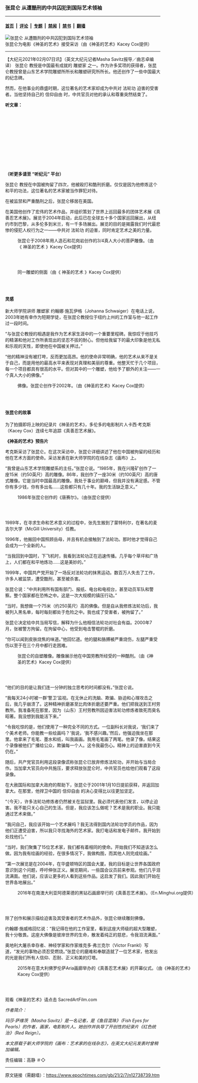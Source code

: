 ### 张昆仑 从遭酷刑的中共囚犯到国际艺术领袖

---

#### [首页](../../../..?n12738739) &nbsp;|&nbsp; [评论](../../../../../epoch-comment?n12738739) &nbsp;|&nbsp; [专题](../../../../../epoch-special?n12738739) &nbsp;|&nbsp; [禁闻](../../../../../epoch-news?n12738739) &nbsp;|&nbsp; [禁书](../../../../../books?n12738739) &nbsp;|&nbsp; [翻墙](https://github.com/gfw-breaker/nogfw/blob/master/README.md?n12738739)


<div><img alt="张昆仑 从遭酷刑的中共囚犯到国际艺术领袖" class="attachment-djy_600_400 size-djy_600_400 wp-post-image" src="https://i.epochtimes.com/assets/uploads/2021/02/1_6_Dr.-Zhang-Kunlun-in-Sacred-Art-600x400.jpg"/>
<div class="caption">
 张昆仑为电影《神圣的艺术》接受采访（由《神圣的艺术》Kacey Cox提供）
</div></div><hr/><div class="post_content" id="artbody" itemprop="articleBody">
 <!-- article content begin -->
 <p>
  【大纪元2021年02月07日讯】（英文大纪元记者Masha Savitz报导／曲志卓编译）
  <ok href="https://www.epochtimes.com/gb/tag/%E5%BC%A0%E6%98%86%E4%BB%91.html">
   张昆仑
  </ok>
  教授是中国最有成就的
  <ok href="https://www.epochtimes.com/gb/tag/%E9%9B%95%E5%A1%91%E5%AE%B6.html">
   雕塑家
  </ok>
  之一。作为许多奖项的获得者，张昆仑教授曾是山东艺术学院雕塑所所长和雕塑研究所所长。他还创作了一些中国最大的纪念碑。
 </p>
 <p>
  然而，在他事业的鼎盛时期，这位著名的艺术家却成为中共对
  <ok href="https://www.epochtimes.com/gb/tag/%E6%B3%95%E8%BD%AE%E5%8A%9F.html">
   法轮功
  </ok>
  迫害的受害者。当他坚持自己的
  <ok href="https://www.epochtimes.com/gb/tag/%E4%BF%A1%E4%BB%B0%E8%87%AA%E7%94%B1.html">
   信仰自由
  </ok>
  时，中共官员对他的承认和尊重突然结束了。
 </p>
 <p>
  <strong>
   听文章：
  </strong>
 </p>
 <div style="width: 100%; height: 170px; margin-bottom: 20px; border-radius: 10px; overflow: hidden;">
 </div>
 <p>
  <strong>
   （听更多请至
   <ok href="https://www.epochtimes.com/gb/podcast.htm">
    “听纪元”
   </ok>
   平台）
  </strong>
 </p>
 <p>
  <ok href="https://www.epochtimes.com/gb/tag/%E5%BC%A0%E6%98%86%E4%BB%91.html">
   张昆仑
  </ok>
  教授在中国被拘留了四次，他被殴打和酷刑折磨。仅仅是因为他修炼这个和平的功法，这位著名的艺术家被当作罪犯对待。
 </p>
 <p>
  在被监禁和严重酷刑之后，张昆仑移居在美国。
 </p>
 <p>
  在美国他创作了宏伟的艺术作品，并组织策划了世界上巡回最多的团体艺术展《真善忍艺术展》。展览于2004年启动，此后已在全球五十多个国家巡回展出，从纽约市到巴黎，从多伦多到米兰，有一千多场展出。展览的目的是揭露我们时代最悲惨的侵犯人权行为之一——中共对
  <ok href="https://www.epochtimes.com/gb/tag/%E6%B3%95%E8%BD%AE%E5%8A%9F.html">
   法轮功
  </ok>
  的迫害，同时肯定艺术之美的力量。
 </p>
 <figure aria-describedby="caption-attachment-12738745" class="wp-caption aligncenter" id="attachment_12738745" style="width: 451px">
  <ok href="https://i.epochtimes.com/assets/uploads/2021/02/1_6_Boddhisattva.jpg" target="_blank">
   <img alt="" class="wp-image-12738745" src="https://i.epochtimes.com/assets/uploads/2021/02/1_6_Boddhisattva-600x815.jpg"/>
  </ok>
  <br/><figcaption class="wp-caption-text" id="caption-attachment-12738745">
   张昆仑于2008年用人造石和花岗岩创作的3/4真人大小的菩萨雕像。（由《
   <ok href="https://www.epochtimes.com/gb/tag/%E7%A5%9E%E5%9C%A3%E7%9A%84%E8%89%BA%E6%9C%AF.html">
    神圣的艺术
   </ok>
   》Kacey Cox提供）
  </figcaption><br/>
 </figure><br/>
 <figure aria-describedby="caption-attachment-12738746" class="wp-caption aligncenter" id="attachment_12738746" style="width: 449px">
  <ok href="https://i.epochtimes.com/assets/uploads/2021/02/1_6_back-side-of-Boddhisatva.jpg" target="_blank">
   <img alt="" class="wp-image-12738746" src="https://i.epochtimes.com/assets/uploads/2021/02/1_6_back-side-of-Boddhisatva-600x764.jpg"/>
  </ok>
  <br/><figcaption class="wp-caption-text" id="caption-attachment-12738746">
   同一雕塑的侧面（由《
   <ok href="https://www.epochtimes.com/gb/tag/%E7%A5%9E%E5%9C%A3%E7%9A%84%E8%89%BA%E6%9C%AF.html">
    神圣的艺术
   </ok>
   》Kacey Cox提供）
  </figcaption><br/>
 </figure><br/>
 <h4>
  灵感
 </h4>
 <p>
  新大师学院讲师
  <ok href="https://www.epochtimes.com/gb/tag/%E9%9B%95%E5%A1%91%E5%AE%B6.html">
   雕塑家
  </ok>
  约翰娜‧施瓦伊格（Johanna Schwaiger）在电话上说，2003年她有幸作为短期学徒，在张昆仑教授位于纽约上州的工作室与他一起工作过一段时间。
 </p>
 <p>
  “与张昆仑教授的相遇是我作为艺术家生涯中的一个重要里程碑。我惊叹于他技巧的精湛和他对工作所表现出的坚忍不拔的耐心。但他给我留下的最大印象是他无私和乐观的天性，即使他在中国被关押过。”
 </p>
 <p>
  “他的精神没有被打垮，反而更加高昂。他的使命非常明确，他的艺术从来不是关于自己，而是用他的最高水平来表现对真理和美丽的尊重。他整天忙于几个项目，每一个项目都具有很高的水平。但对其中的一个雕塑，他给予了额外的关注——一个真人大小的佛像。”
 </p>
 <figure aria-describedby="caption-attachment-12738756" class="wp-caption aligncenter" id="attachment_12738756" style="width: 451px">
  <ok href="https://i.epochtimes.com/assets/uploads/2021/02/1_6_statue-of-Buddha-600x972.jpg" target="_blank">
   <img alt="" class="wp-image-12738756" src="https://i.epochtimes.com/assets/uploads/2021/02/1_6_statue-of-Buddha-600x972-600x972.jpg"/>
  </ok>
  <br/><figcaption class="wp-caption-text" id="caption-attachment-12738756">
   佛像。张昆仑创作于2002年。（由《神圣的艺术》Kacey Cox提供）
  </figcaption><br/>
 </figure><br/>
 <h4>
  张昆仑的故事
 </h4>
 <p>
  为了拍摄即将上映的纪录片《神圣的艺术》，多伦多的电影制片人卡西‧考克斯（Kacey Cox）连续七年追踪《真善忍艺术展》。
 </p>
 <p>
  <strong>
   《神圣的艺术》预告片
  </strong>
 </p>
 <p style="text-align: center;">
 </p>
 <p>
  考克斯采访了张昆仑。在这次采访中，张昆仑详细讲述了他在中国被拘留的经历和他在艺术方面的使命。采访发表在新大师学院的在线杂志《画布》上。
 </p>
 <p>
  “我曾是山东艺术学院雕塑系的主任。”张昆仑说。“1985年，我在兴隆矿创作了一座15米（约50英尺）高的雕像。86年，我创作了一座30米（约100英尺）高的唐式雕像。它是当时中国最高的雕像。我处于事业的巅峰，但我并没有满足感。不管你有多少钱，你有多出名……这些都只有几十年。我的生活缺乏意义。”
 </p>
 <figure aria-describedby="caption-attachment-12738758" class="wp-caption aligncenter" id="attachment_12738758" style="width: 450px">
  <ok href="https://i.epochtimes.com/assets/uploads/2021/02/1_6_Tang-statue-for-state.jpg" target="_blank">
   <img alt="" class="wp-image-12738758" src="https://i.epochtimes.com/assets/uploads/2021/02/1_6_Tang-statue-for-state-600x900.jpg"/>
  </ok>
  <br/><figcaption class="wp-caption-text" id="caption-attachment-12738758">
   1986年张昆仑创作的《唐赛尔》。（由张昆仑提供）
  </figcaption><br/>
 </figure><br/>
 <p>
  1989年，在寻求生命和艺术意义的过程中，张先生搬到了蒙特利尔，在著名的麦吉尔大学（McGill University）任教。
 </p>
 <p>
  1996年，他搬回中国照顾岳母，并且有机会接触到了法轮功。那时他才觉得自己会成为一个全新的人。
 </p>
 <p>
  “当我回到中国时，下飞机时，我看到法轮功正在迅速传播。几乎每个草坪和广场上，人们都在和平地炼功……这是美妙的。”
 </p>
 <p>
  1999年，中国共产党开始了一场反对法轮功的抹黑运动。数百万人失去了工作，许多人被监禁，遭受酷刑，甚至被杀害。
 </p>
 <p>
  张昆仑说：“中共利用所有国有部门、报纸、电台和电视台，甚至动员军队和警察。整个国家都在恐怖之中。这是一次大规模的镇压行动。”
 </p>
 <p>
  “当时，我想做一个75米（约250英尺）高的佛像。但是自从我修炼法轮功后，我被列入黑名单，每时每刻都处于危险之中。我也成了受害者，被拘留了。”
 </p>
 <p>
  张昆仑决定给中共当局写信，解释为什么他相信法轮功对社会有益。2000年7月，张被警方拘留。在拘留中心，他受到电击警棍的折磨。
 </p>
 <p>
  “你可以闻到皮肤烧焦的味道。”他回忆道。他的腿和胳膊被严重烧伤，左腿严重受伤以至于在三个月中都行走困难。
 </p>
 <figure aria-describedby="caption-attachment-12738760" class="wp-caption aligncenter" id="attachment_12738760" style="width: 450px">
  <ok href="https://i.epochtimes.com/assets/uploads/2021/02/1_6_torture-statue.jpg" target="_blank">
   <img alt="" class="wp-image-12738760" src="https://i.epochtimes.com/assets/uploads/2021/02/1_6_torture-statue.jpg"/>
  </ok>
  <br/><figcaption class="wp-caption-text" id="caption-attachment-12738760">
   张昆仑的自塑雕像。雕像展示他在中国劳教所经受的一种酷刑。（由《神圣的艺术》Kacey Cox提供）
  </figcaption><br/>
 </figure><br/>
 <p>
  “他们的目的是让我们连一分钟的独立思考的时间都没有。”张昆仑说。
 </p>
 <p>
  “我每天24小时被一群‘警卫’监视。在无休止的洗脑、欺骗、胁迫和心理攻击之后，我几乎崩溃了。这种精神折磨甚至比肉体折磨还要严重。他们把我送到王村劳教所。我准备死在那里，因为（山东）王村劳教所因迫害法轮功修炼者致死而臭名昭著。我没想到我能活下来。”
 </p>
 <p>
  “令我吃惊的是，他们使用了一种完全不同的方式。一位副科长对我说，‘我们来了个美术老师。你能教一些绘画吗？’我说，‘我不感兴趣。’然后，他强迫我坐在那里。他拿来了毛笔、墨水和纸，叫我画画。我用毛笔画了两笔。他录了像。结果这个录像被他们广播给公众，欺骗每一个人。这令我最伤心。精神上的迫害直到今天仍在。”
 </p>
 <p>
  随后，共产党官员利用这段录像谎称张昆仑已放弃修炼法轮功，并开始与当局合作。当加拿大官员向中共施压，要求释放张昆仑时，中共官员也给他们观看了这段录像。
 </p>
 <p>
  在大赦国际和加拿大政府的帮助下，张昆仑于2001年1月10日提前获释，并返回加拿大。在那里，他捍卫中国的
  <ok href="https://www.epochtimes.com/gb/tag/%E4%BF%A1%E4%BB%B0%E8%87%AA%E7%94%B1.html">
   信仰自由
  </ok>
  的决心变得比以往更加坚定。
 </p>
 <p>
  “（今天），许多法轮功修炼者仍然被关在监狱里。我必须代表他们发言，以停止迫害。我不能只关心自己的生活。但是，我应该怎么做呢？艺术是我的职业。我只能通过艺术来做。”
 </p>
 <p>
  “我问自己，我应该开始一个艺术展吗？我无法得到国内法轮功学员的作品，因为他们正遭受迫害，所以我只寻找海外的艺术家。我打电话和发电子邮件。我开始到处找他们。”
 </p>
 <p>
  “当时，我们聚集了15位艺术家，我们都有着相同的使命。开始我们不知道该怎么做。因为我有绘画的经验，在很多情况下，我做构图，而其他人则完成绘画。”
 </p>
 <p>
  “第一次展览是在2004年，在华盛顿特区的国会大厦。我的目标是让世界各国政府意识到这个问题，呼吁伸张正义。展览期间，一些国会议员前来参观。他们几乎泪流满面。他们说，应该让更多的人看到这些作品。这启发了我们。因此我们开始在世界各地展出。”
 </p>
 <figure aria-describedby="caption-attachment-12738767" class="wp-caption aligncenter" id="attachment_12738767" style="width: 600px">
  <ok href="https://i.epochtimes.com/assets/uploads/2021/02/1_6_art-exhibition.jpg" target="_blank">
   <img alt="" class="size-large wp-image-12738767" src="https://i.epochtimes.com/assets/uploads/2021/02/1_6_art-exhibition-600x334.jpg"/>
  </ok>
  <br/><figcaption class="wp-caption-text" id="caption-attachment-12738767">
   2016年在南澳大利亚阿德莱德的黑钻石画廊举行的《真善忍艺术展》。（En.Minghui.org提供）
  </figcaption><br/>
 </figure><br/>
 <p>
  除了创作和展示描绘迫害及其受害者的艺术作品外，张昆仑继续雕刻佛像。
 </p>
 <p>
  约翰娜‧施威格回忆说：“我记得在他的工作室里，看到这座大师级的超大型雕塑，我十分敬畏。这座大佛像是彼岸世界的生命，散发着纯正的慈悲，令我泪流满面。”
 </p>
 <p>
  奥地利大屠杀幸存者、神经学家和作家维克多‧弗兰克尔（Victor Frankl）写道，“发光的事物必须忍受燃烧。”张昆仑的磨难和奉献造就了一位艺术家，他发出的光是我们所有人信仰、忍耐、正义和美的灯塔。
 </p>
 <figure aria-describedby="caption-attachment-12738776" class="wp-caption aligncenter" id="attachment_12738776" style="width: 600px">
  <ok href="https://i.epochtimes.com/assets/uploads/2021/02/1_6_Zhang-at-an-exhibition-opening-in-Florence-2015.jpg" target="_blank">
   <img alt="" class="size-large wp-image-12738776" src="https://i.epochtimes.com/assets/uploads/2021/02/1_6_Zhang-at-an-exhibition-opening-in-Florence-2015-600x375.jpg"/>
  </ok>
  <br/><figcaption class="wp-caption-text" id="caption-attachment-12738776">
   2015年在意大利佛罗伦萨Aria画廊举办的《真善忍艺术展》的开幕仪式。（由《神圣的艺术》Kacey Cox提供）
  </figcaption><br/>
 </figure><br/>
 <p>
  观看《神圣的艺术》请点击
  <ok href="https://www.sacredartfilm.com/">
   SacredArtFilm.com
  </ok>
 </p>
 <p>
  <em>
   作者简介：
  </em>
 </p>
 <p>
  <em>
   玛莎‧萨维茨（Masha Savitz）是一名记者，是《鱼目混珠》（Fish Eyes for Pearls）的作者，画家，电影制片人。她创作并执导了开创性的纪录片《红色统治》（Red Reign）。
  </em>
 </p>
 <p>
  <em>
   本文原载于新大师学院的《画布：艺术家的在线杂志》，在英文大纪元发表时曾稍加编辑。
  </em>
 </p>
 <p>
  责任编辑：高静 ＃◇
 </p>
 <!-- article content end -->
 <div id="below_article_ad">
 </div>
</div>


---

原文链接（需翻墙）：https://www.epochtimes.com/gb/21/2/7/n12738739.htm